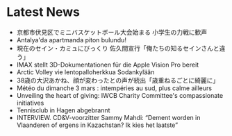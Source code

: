 # Latest News
-  京都市伏見区でミニバスケットボール大会始まる 小学生の力戦に歓声
-  Antalya'da apartmanda piton bulundu!
-  現在のセイン・カミュにびっくり 佐久間宣行「俺たちの知るセインさんと違う」
-  IMAX stellt 3D-Dokumentationen für die Apple Vision Pro bereit
-  Arctic Volley vie lentopalloherkkua Sodankylään
-  38歳の大沢あかね、顔が変わったとの声が続出「歳重ねるごとに綺麗に」
-  Météo du dimanche 3 mars : intempéries au sud, plus calme ailleurs
-  Unveiling the heart of giving: IWCB Charity Committee's compassionate initiatives
-  Tennisclub in Hagen abgebrannt
-  INTERVIEW. CD&V-voorzitter Sammy Mahdi: “Dement worden in Vlaanderen of ergens in Kazachstan? Ik kies het laatste”
